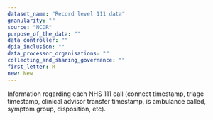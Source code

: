 ```yaml
---
dataset_name: "Record level 111 data"
granularity: ""
source: "NCDR"
purpose_of_the_data: ""
data_controller: ""
dpia_inclusion: ""
data_processor_organisations: ""
collecting_and_sharing_governance: ""
first_letter: R
new: New
---
```

Information regarding each NHS 111 call (connect timestamp, triage timestamp, clinical advisor transfer timestamp, is ambulance called, symptom group, disposition, etc).